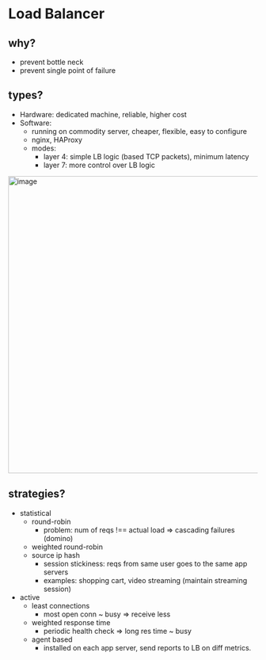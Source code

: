 # Load Balancer

## why?
- prevent bottle neck
- prevent single point of failure

## types?
- Hardware: dedicated machine, reliable, higher cost
- Software: 
  - running on commodity server, cheaper, flexible, easy to configure
  - nginx, HAProxy
  - modes:
    - layer 4: simple LB logic (based TCP packets), minimum latency
    - layer 7: more control over LB logic

<img width="600" alt="image" src="https://user-images.githubusercontent.com/28957748/159158714-91c16caf-1641-4750-b47c-738224ecd0f5.png">

## strategies?
- statistical
  - round-robin
    - problem: num of reqs !== actual load => cascading failures (domino)
  - weighted round-robin
  - source ip hash
    - session stickiness: reqs from same user goes to the same app servers
    - examples: shopping cart, video streaming (maintain streaming session)
- active
  - least connections
    - most open conn ~ busy => receive less
  - weighted response time
    - periodic health check => long res time ~ busy
  - agent based
    - installed on each app server, send reports to LB on diff metrics.
